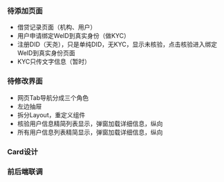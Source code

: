 ### 待添加页面

- 借贷记录页面（机构、用户）
- 用户申请绑定WeID到真实身份（做KYC）
- 注册DID（天尧），只是单纯DID，无KYC，显示未核验，点击核验进入绑定WeID到真实身份页面
- KYC只传文字信息（暂时）

### 待修改界面

- 网页Tab导航分成三个角色
- 左边抽屉
- 拆分Layout，重定义组件
- 核验用户信息精简列表显示，弹窗加载详细信息，纵向
- 所有用户信息列表精简显示，弹窗加载详细信息，纵向



### Card设计

### 前后端联调


